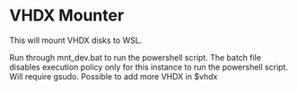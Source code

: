 # VHDX Mounter

This will mount VHDX disks to WSL.

Run through mnt_dev.bat to run the powershell script. The batch file disables execution policy only for this instance to run the powershell script. Will require gsudo.
Possible to add more VHDX in $vhdx